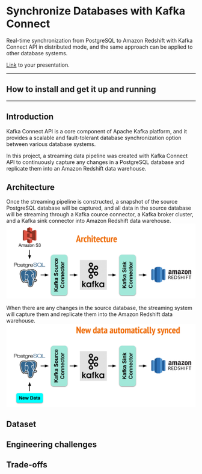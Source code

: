 # Synchronize Databases with Kafka Connect

Real-time synchronization from PostgreSQL to Amazon Redshift with Kafka Connect API in distributed mode, and the same approach can be applied to other database systems.

[Link](https://docs.google.com/presentation/d/1hL5E2GRLjzhrK5PiQAm20N_Cro8w7o1EwX2ITdvy_ZU/edit?usp=sharing) to your presentation.

<hr/>

## How to install and get it up and running


<hr/>

## Introduction
Kafka Connect API is a core component of Apache Kafka platform, and it provides a scalable and fault-tolerant database synchronization option between various database systems.

In this project, a streaming data pipeline was created with Kafka Connect API to continuously capture any changes in a PostgreSQL database and replicate them into an Amazon Redshift data warehouse.

## Architecture

Once the streaming pipeline is constructed, a snapshot of the source PostgreSQL database will be captured, and all data in the source database will be streaming through a Kafka cource connector, a Kafka broker cluster, and a Kafka sink connector into Amazon Redshift data warehouse. 
<img src="https://github.com/wanlipu/insight-de/blob/master/images/architecture.png" alt="architecture" />

When there are any changes in the source database, the streaming system will capture them and replicate them into the Amazon Redshift data warehouse.
<img src="https://github.com/wanlipu/insight-de/blob/master/images/new_data.png" alt="new_data" />



## Dataset

## Engineering challenges

## Trade-offs
